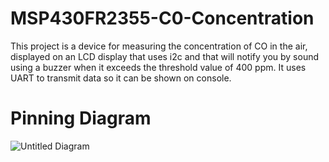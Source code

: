 # MSP430FR2355-C0-Concentration

   This project is a device for measuring the concentration of CO in the air, displayed on an LCD display that uses i2c 
and that will notify you by sound using a buzzer when it exceeds the threshold value of 400 ppm. It uses UART to transmit data so it can be shown on console.

# Pinning Diagram

![Untitled Diagram](https://github.com/user-attachments/assets/7c093235-f4b7-41a5-90d4-75afe78cacea)
